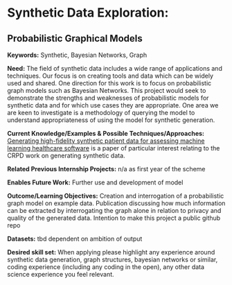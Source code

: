 # Synthetic Data Exploration: 
## Probabilistic Graphical Models

**Keywords:** Synthetic, Bayesian Networks, Graph

**Need:**  The field of synthetic data includes a wide range of applications and techniques.   Our focus is on creating tools and data which can be widely used and shared.  One direction for this work is to focus on probabilistic graph models such as Bayesian Networks.   This project would seek to demonstrate the strengths and weaknesses of probabilistic models for synthetic data and for which use cases they are appropriate.  One area we are keen to investigate is a methodology of querying the model to understand appropriateness of using the model for synthetic generation.

**Current Knowledge/Examples & Possible Techniques/Approaches:** [Generating high-fidelity synthetic patient data for assessing machine learning healthcare software](https://www.nature.com/articles/s41746-020-00353-9) is a paper of particular interest relating to the CRPD work on generating synthetic data.  

**Related Previous Internship Projects:** n/a as first year of the scheme

**Enables Future Work:** Further use and development of model

**Outcome/Learning Objectives:** Creation and interrogation of a probabilistic graph model on example data.  Publication discussing how much information can be extracted by interrogating the graph alone in relation to privacy and quality of the generated data.  Intention to make this project a public github repo

**Datasets:** tbd dependent on ambition of output

**Desired skill set:** When applying please highlight any experience around synthetic data generation, graph structures, bayesian networks or similar, coding experience (including any coding in the open), any other data science experience you feel relevant. 
